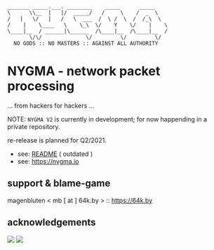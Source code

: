 ```
_______ _____.___. ________    _____      _____   
\      \\__  |   |/  _____/   /     \    /  _  \  
/   |   \/   |   /   \  ___  /  \ /  \  /  /_\  \ 
/    |    \____   \    \_\  \/    Y    \/    |    \
\____|__  / ______|\______  /\____|__  /\____|__  /
       \/\/              \/         \/         \/ 
  NO GODS :: NO MASTERS :: AGAINST ALL AUTHORITY
```

# NYGMA - network packet processing

... from hackers for hackers ...

NOTE: `NYGMA V2` is currently in development; for now happending in a private repository.

re-release is planned for Q2/2021.

- see: [README]( doc/README.md ) ( outdated ) 
- see: https://nygma.io

## support & blame-game

magenbluten < mb [ at ] 64k.by > :: <https://64k.by>

## acknowledgements

 <a href="https://bmbf.de"><img src="https://64k.by/assets/bmbf-gefoerdert.jpg"></a> <a href="https://prototypefund.de"><img src="https://64k.by/assets/ptfp.png"></a>

